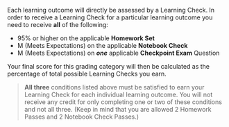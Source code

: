 Each learning outcome will directly be assessed by a Learning Check. In order to receive a Learning Check for a particular learning outcome you need to receive **all** of the following:

- 95% or higher on the applicable **Homework Set**
- M (Meets Expectations) on the applicable **Notebook Check**
- M (Meets Expectations) on **_one_** applicable **Checkpoint Exam** Question


Your final score for this grading category will then be calculated as the percentage of total possible Learning Checks you earn. 

> **All three** conditions listed above must be satisfied to earn your Learning Check for each individual learning outcome. You will not receive any credit for only completing one or two of these conditions and not all three. (Keep in mind that you are allowed 2 Homework Passes and 2 Notebook Check Passes.)
